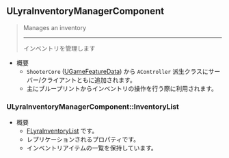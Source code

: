 ## ULyraInventoryManagerComponent

> Manages an inventory  
> 
> ----
> インベントリを管理します  

* 概要
	* `ShooterCore` ([UGameFeatureData]) から `AController` 派生クラスにサーバー/クライアントともに追加されます。
	* 主にブループリントからインベントリの操作を行う際に利用されます。

### ULyraInventoryManagerComponent::InventoryList

* 概要
	* [FLyraInventoryList] です。
	* レプリケーションされるプロパティです。
	* インベントリアイテムの一覧を保持しています。



<!--- ページ内のリンク --->

<!--- 自前の画像へのリンク --->

<!--- generated --->
[FLyraInventoryList]: ../../Lyra/Inventory/FLyraInventoryList.md#flyrainventorylist
[UGameFeatureData]: ../../UE/GameFeature/UGameFeatureData.md#ugamefeaturedata
